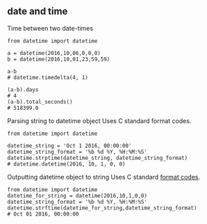 ## date and time

Time between two date-times
```
from datetime import datetime

a = datetime(2016,10,06,0,0,0)
b = datetime(2016,10,01,23,59,59)

a-b 
# datetime.timedelta(4, 1)

(a-b).days
# 4
(a-b).total_seconds()
# 518399.0
```
Parsing string to datetime object
Uses C standard format codes.
```
from datetime import datetime

datetime_string = 'Oct 1 2016, 00:00:00'
datetime_string_format = '%b %d %Y, %H:%M:%S'
datetime.strptime(datetime_string, datetime_string_format)
# datetime.datetime(2016, 10, 1, 0, 0)
```
Outputting datetime object to string
Uses C standard [format codes](https://docs.python.org/2/library/datetime.html#strftime-strptime-behavior "Перейти нa python doc reference").
```
from datetime import datetime
datetime_for_string = datetime(2016,10,1,0,0)
datetime_string_format = '%b %d %Y, %H:%M:%S'
datetime.strftime(datetime_for_string,datetime_string_format)
# Oct 01 2016, 00:00:00
```
